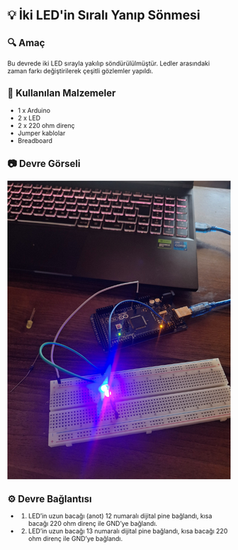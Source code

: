 # 💡 İki LED'in Sıralı Yanıp Sönmesi

## 🔍 Amaç
Bu devrede iki LED sırayla yakılıp söndürülülmüştür. Ledler arasındaki zaman farkı değiştirilerek çeşitli gözlemler yapıldı.

## 🧰 Kullanılan Malzemeler
- 1 x Arduino 
- 2 x LED
- 2 x 220 ohm direnç
- Jumper kablolar
- Breadboard
## 📷 Devre Görseli
![Led Devresi](sirali_led.jpg)

## ⚙️ Devre Bağlantısı
- 1. LED’in uzun bacağı (anot) 12 numaralı dijital pine bağlandı, kısa bacağı 220 ohm direnç ile GND’ye bağlandı.
- 2. LED’in uzun bacağı 13 numaralı dijital pine bağlandı, kısa bacağı 220 ohm direnç ile GND’ye bağlandı.
